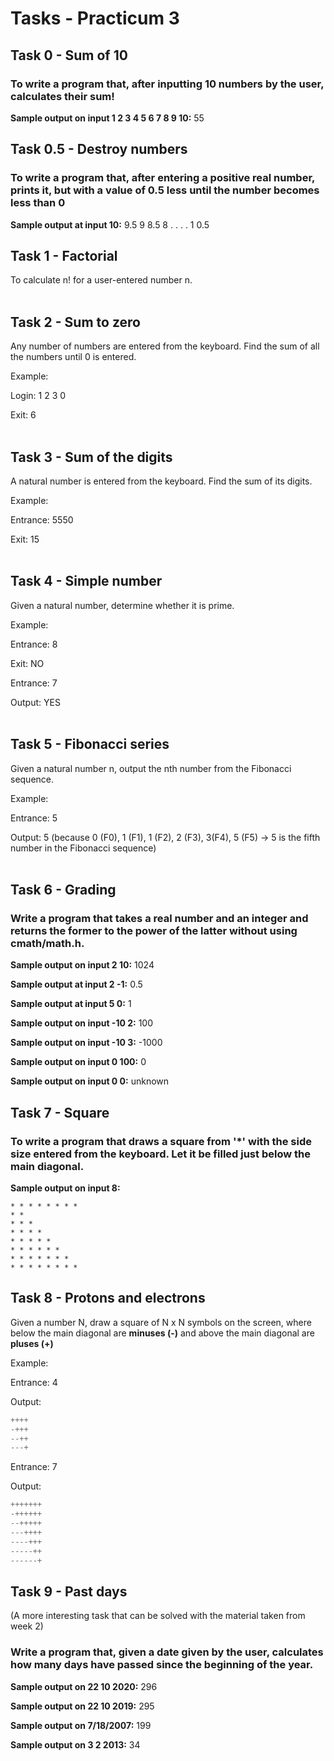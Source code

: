 # Tasks - Practicum 3

## Task 0 - Sum of 10
### To write a program that, after inputting 10 numbers by the user, calculates their sum!

**Sample output on input 1 2 3 4 5 6 7 8 9 10:** 55

## Task 0.5 - Destroy numbers
### To write a program that, after entering a positive real number, prints it, but with a value of 0.5 less until the number becomes less than 0

**Sample output at input 10:** 9.5 9 8.5 8 . . . . 1 0.5

Task 1 - Factorial
------------

To calculate n! for a user-entered number n.
<br><br>


Task 2 - Sum to zero
------------
Any number of numbers are entered from the keyboard. Find the sum of all the numbers until 0 is entered.

Example:

Login: 1 2 3 0

Exit: 6
<br><br>

Task 3 - Sum of the digits
------------
A natural number is entered from the keyboard. Find the sum of its digits.

Example:

Entrance: 5550

Exit: 15
<br><br>

Task 4 - Simple number
------------
Given a natural number, determine whether it is prime.

Example:

Entrance: 8

Exit: NO

Entrance: 7

Output: YES
<br><br>

Task 5 - Fibonacci series
------------
Given a natural number n, output the nth number from the Fibonacci sequence.

Example:

Entrance: 5

Output: 5 (because 0 (F0), 1 (F1), 1 (F2), 2 (F3), 3(F4), 5 (F5) -> 5 is the fifth number in the Fibonacci sequence)
<br><br>

## Task 6 - Grading
### Write a program that takes a real number and an integer and returns the former to the power of the latter without using cmath/math.h.

**Sample output on input 2 10:** 1024

**Sample output at input 2 -1:** 0.5

**Sample output at input 5 0:** 1

**Sample output on input -10 2:** 100

**Sample output on input -10 3:** -1000

**Sample output on input 0 100:** 0

**Sample output on input 0 0:** unknown

## Task 7 - Square
### To write a program that draws a square from '*' with the side size entered from the keyboard. Let it be filled just below the main diagonal.

**Sample output on input 8:**
```
* * * * * * * *
* *
* * *
* * * *
* * * * *
* * * * * *
* * * * * * *
* * * * * * * *
```
Task 8 - Protons and electrons
------------

Given a number N, draw a square of N x N symbols on the screen, where below the main diagonal are <b>minuses (-)</b> and above the main diagonal are <b>pluses (+)</b>

Example:

Entrance: 4

Output:

```c++
++++
-+++
--++
---+
```

Entrance: 7

Output:

```c++
+++++++
-++++++
--+++++
---++++
----+++
-----++
------+
```

## Task 9 - Past days
(A more interesting task that can be solved with the material taken from week 2)
### Write a program that, given a date given by the user, calculates how many days have passed since the beginning of the year.

**Sample output on 22 10 2020:** 296

**Sample output on 22 10 2019:** 295

**Sample output on 7/18/2007:** 199

**Sample output on 3 2 2013:** 34